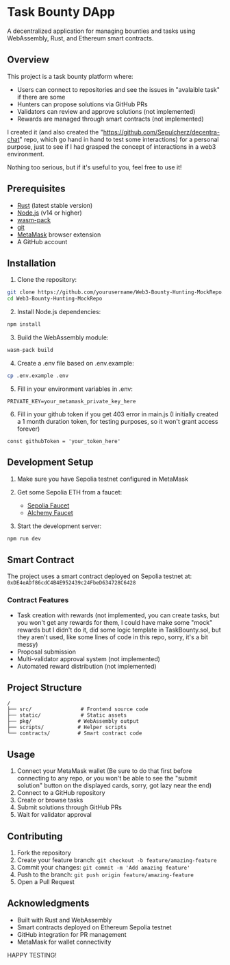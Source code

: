 # Task Bounty DApp

A decentralized application for managing bounties and tasks using WebAssembly, Rust, and Ethereum smart contracts.

## Overview

This project is a task bounty platform where:
- Users can connect to repositories and see the issues in "avalaible task" if there are some 
- Hunters can propose solutions via GitHub PRs
- Validators can review and approve solutions (not implemented)
- Rewards are managed through smart contracts (not implemented)

I created it (and also created the "https://github.com/Sepulcherz/decentra-chat" repo, which go hand in hand to test some interactions) for a personal purpose, just to see if I had grasped the concept of interactions in a web3 environment.

Nothing too serious, but if it's useful to you, feel free to use it!

## Prerequisites

- [Rust](https://rustup.rs/) (latest stable version)
- [Node.js](https://nodejs.org/) (v14 or higher)
- [wasm-pack](https://rustwasm.github.io/wasm-pack/installer/)
- [git](https://git-scm.com/)
- [MetaMask](https://metamask.io/) browser extension
- A GitHub account

## Installation

1. Clone the repository:
```bash
git clone https://github.com/yourusername/Web3-Bounty-Hunting-MockRepo.git
cd Web3-Bounty-Hunting-MockRepo
```

2. Install Node.js dependencies:
```bash
npm install
```

3. Build the WebAssembly module:
```bash
wasm-pack build
```

4. Create a .env file based on .env.example:
```bash
cp .env.example .env
```

5. Fill in your environment variables in .env:
```
PRIVATE_KEY=your_metamask_private_key_here
```

6. Fill in your github token if you get 403 error in main.js (I initially created a 1 month duration token, for testing purposes, so it won't grant access forever)
```
const githubToken = 'your_token_here'
```
## Development Setup

1. Make sure you have Sepolia testnet configured in MetaMask

2. Get some Sepolia ETH from a faucet:
   - [Sepolia Faucet](https://sepoliafaucet.com/)
   - [Alchemy Faucet](https://sepoliafaucet.com/)

3. Start the development server:
```bash
npm run dev
```

## Smart Contract

The project uses a smart contract deployed on Sepolia testnet at: `0xDE4eADf86cdC4B4E952439c24FbeD634728C6428`

### Contract Features
- Task creation with rewards (not implemented, you can create tasks, but you won't get any rewards for them, I could have make some "mock" rewards but I didn't do it, did some logic template in TaskBounty.sol, but they aren't used, like some lines of code in this repo, sorry, it's a bit messy)
- Proposal submission
- Multi-validator approval system (not implemented)
- Automated reward distribution (not implemented)

## Project Structure

```
/
├── src/                # Frontend source code
├── static/             # Static assets
├── pkg/               # WebAssembly output
├── scripts/           # Helper scripts
└── contracts/         # Smart contract code
```

## Usage

1. Connect your MetaMask wallet (Be sure to do that first before connecting to any repo, or you won't be able to see the "submit solution" button on the displayed cards, sorry, got lazy near the end)
2. Connect to a GitHub repository
3. Create or browse tasks
4. Submit solutions through GitHub PRs
5. Wait for validator approval

## Contributing

1. Fork the repository
2. Create your feature branch: `git checkout -b feature/amazing-feature`
3. Commit your changes: `git commit -m 'Add amazing feature'`
4. Push to the branch: `git push origin feature/amazing-feature`
5. Open a Pull Request

## Acknowledgments

- Built with Rust and WebAssembly
- Smart contracts deployed on Ethereum Sepolia testnet
- GitHub integration for PR management
- MetaMask for wallet connectivity

HAPPY TESTING!
